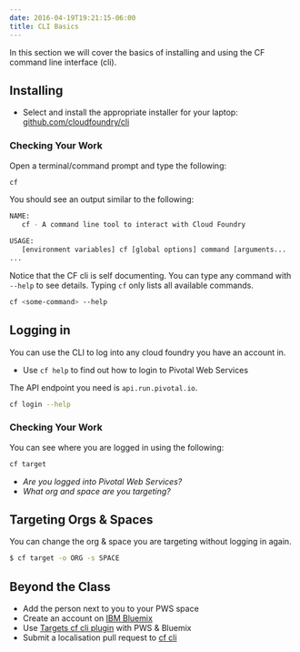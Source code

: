 ```yaml
---
date: 2016-04-19T19:21:15-06:00
title: CLI Basics
---
```


In this section we will cover the basics of installing and using the CF command line interface (cli).

## Installing

* Select and install the appropriate installer for your laptop: [github.com/cloudfoundry/cli](https://github.com/cloudfoundry/cli#downloads)

### Checking Your Work

Open a terminal/command prompt and type the following:

```sh
cf
```

You should see an output similar to the following:

```sh
NAME:
   cf - A command line tool to interact with Cloud Foundry

USAGE:
   [environment variables] cf [global options] command [arguments...
...
```

Notice that the CF cli is self documenting.  You can type any command with `--help` to see details.  Typing `cf` only lists all available commands.

```sh
cf <some-command> --help
```

## Logging in

You can use the CLI to log into any cloud foundry you have an account in.

* Use `cf help` to find out how to login to Pivotal Web Services

The API endpoint you need is `api.run.pivotal.io`.

```sh
cf login --help
```

### Checking Your Work

You can see where you are logged in using the following:

```sh
cf target
```

* _Are you logged into Pivotal Web Services?_
* _What org and space are you targeting?_

## Targeting Orgs & Spaces

You can change the org & space you are targeting without logging in again.

```bash
$ cf target -o ORG -s SPACE
```

## Beyond the Class

  * Add the person next to you to your PWS space
  * Create an account on [IBM Bluemix](https://console.ng.bluemix.net/registration/)
  * Use [Targets cf cli plugin](https://github.com/guidowb/cf-targets-plugin) with PWS &amp; Bluemix
  * Submit a localisation pull request to [cf cli](https://github.com/cloudfoundry/cli/blob/master/cf/i18n/README-i18n.md)
